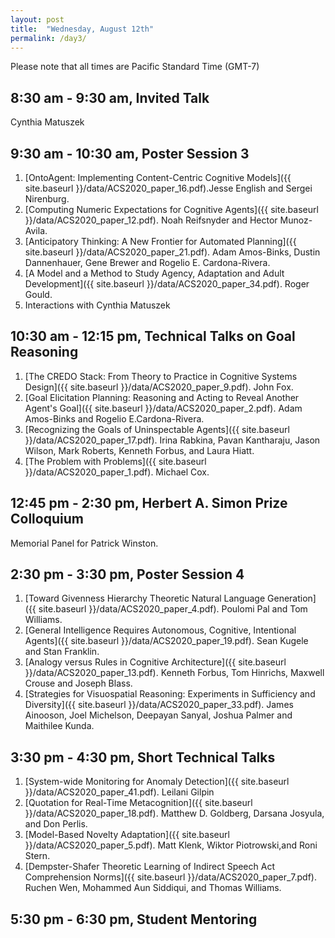 ```yaml
---
layout: post
title:  "Wednesday, August 12th"
permalink: /day3/
---
```


Please note that all times are Pacific Standard Time (GMT-7)

8:30 am - 9:30 am, Invited Talk
----
Cynthia Matuszek


9:30 am - 10:30 am, Poster Session 3
----

1. [OntoAgent: Implementing Content-Centric Cognitive Models]({{ site.baseurl }}/data/ACS2020_paper_16.pdf).Jesse English and Sergei Nirenburg.
2. [Computing Numeric Expectations for Cognitive Agents]({{ site.baseurl }}/data/ACS2020_paper_12.pdf). Noah Reifsnyder and Hector Munoz-Avila.
3. [Anticipatory Thinking: A New Frontier for Automated Planning]({{ site.baseurl }}/data/ACS2020_paper_21.pdf).	Adam Amos-Binks, Dustin Dannenhauer, Gene Brewer and Rogelio E. Cardona-Rivera. 
4. [A Model and a Method to Study Agency, Adaptation and Adult Development]({{ site.baseurl }}/data/ACS2020_paper_34.pdf). Roger Gould. 
5. Interactions with Cynthia Matuszek

10:30 am - 12:15 pm, Technical Talks on Goal Reasoning
----

1. [The CREDO Stack: From Theory to Practice in Cognitive Systems Design]({{ site.baseurl }}/data/ACS2020_paper_9.pdf). John Fox.
2. [Goal Elicitation Planning: Reasoning and Acting to Reveal Another Agent's Goal]({{ site.baseurl }}/data/ACS2020_paper_2.pdf). Adam Amos-Binks and Rogelio E.Cardona-Rivera.
3. [Recognizing the Goals of Uninspectable Agents]({{ site.baseurl }}/data/ACS2020_paper_17.pdf). Irina Rabkina, Pavan Kantharaju, Jason Wilson, Mark Roberts, Kenneth Forbus, and Laura Hiatt.
4. [The Problem with Problems]({{ site.baseurl }}/data/ACS2020_paper_1.pdf). Michael Cox.


12:45 pm - 2:30 pm, Herbert A. Simon Prize Colloquium
----
Memorial Panel for Patrick Winston.


2:30 pm - 3:30 pm, Poster Session 4
----
1. [Toward Givenness Hierarchy Theoretic Natural Language Generation]({{ site.baseurl }}/data/ACS2020_paper_4.pdf). Poulomi Pal and Tom Williams.
2. [General Intelligence Requires Autonomous, Cognitive, Intentional Agents]({{ site.baseurl }}/data/ACS2020_paper_19.pdf). Sean Kugele and Stan Franklin. 
3. [Analogy versus Rules in Cognitive Architecture]({{ site.baseurl }}/data/ACS2020_paper_13.pdf).	Kenneth Forbus, Tom Hinrichs, Maxwell Crouse and Joseph Blass.
4. [Strategies for Visuospatial Reasoning: Experiments in Sufficiency and Diversity]({{ site.baseurl }}/data/ACS2020_paper_33.pdf). James Ainooson, Joel Michelson, Deepayan Sanyal, Joshua Palmer and Maithilee Kunda.

3:30 pm - 4:30 pm, Short Technical Talks
----
1. [System-wide Monitoring for Anomaly Detection]({{ site.baseurl }}/data/ACS2020_paper_41.pdf). Leilani Gilpin
2. [Quotation for Real-Time Metacognition]({{ site.baseurl }}/data/ACS2020_paper_18.pdf). Matthew D. Goldberg, Darsana Josyula, and Don Perlis.
3. [Model-Based Novelty Adaptation]({{ site.baseurl }}/data/ACS2020_paper_5.pdf). Matt Klenk, Wiktor Piotrowski,and Roni Stern.
4. [Dempster-Shafer Theoretic Learning of Indirect Speech Act Comprehension Norms]({{ site.baseurl }}/data/ACS2020_paper_7.pdf). Ruchen Wen, Mohammed Aun Siddiqui, and Thomas Williams.


5:30 pm - 6:30 pm, Student Mentoring
----
